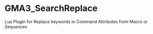 # GMA3_SearchReplace

Lua Plugin for Replace keywords in Command Attributes from Macro or Sequences

